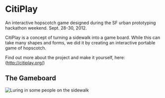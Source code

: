 CitiPlay
=============

An interactive hopscotch game designed during the SF urban prototyping hackathon weekend. Sept. 28-30, 2012.

CitiPlay is a concept of turning a sidewalk into a game board. While this can take many shapes and forms, we did it by creating an interactive portable game of hopscotch.

Find out more about the project and make it yourself, here:  (http://citiplay.org/)


The Gameboard
-----------------------------------------------
![Luring in some people on the sidewalk](http://citiplay.files.wordpress.com/2012/10/sidewalk-live.png?w=958 "Luring in some people passing")
